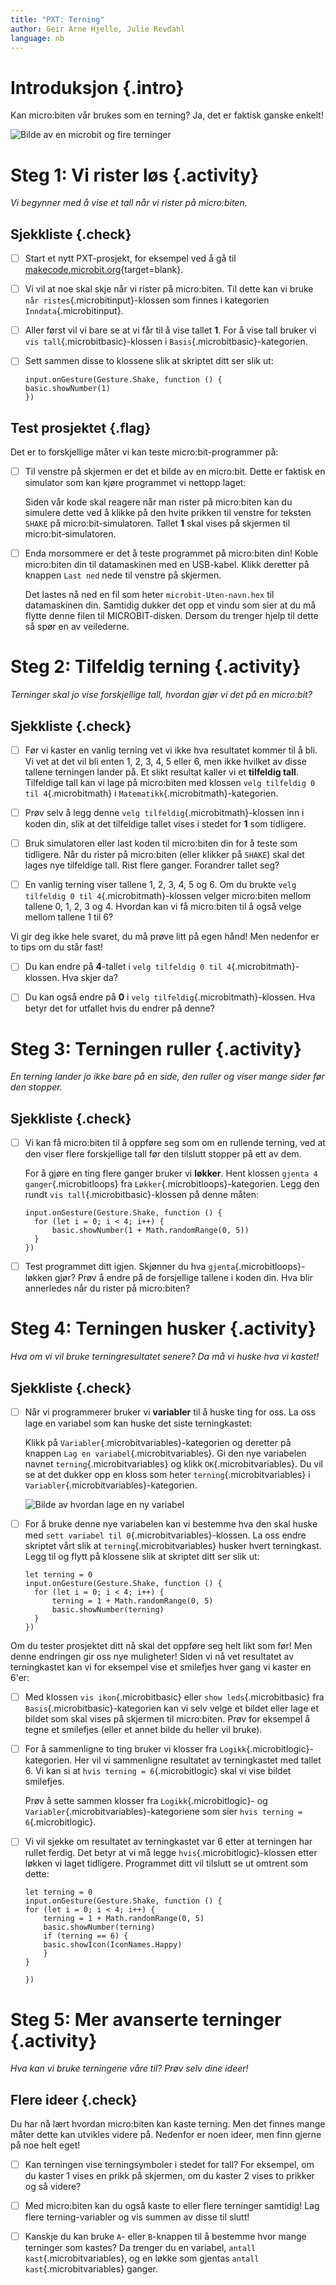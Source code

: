 ```yaml
---
title: "PXT: Terning"
author: Geir Arne Hjelle, Julie Revdahl
language: nb
---
```



# Introduksjon {.intro}

Kan micro:biten vår brukes som en terning? Ja, det er faktisk ganske enkelt!

![Bilde av en microbit og fire terninger](terning.jpg)


# Steg 1: Vi rister løs {.activity}

*Vi begynner med å vise et tall når vi rister på micro:biten.*

## Sjekkliste {.check}

- [ ] Start et nytt PXT-prosjekt, for eksempel ved å gå til
  [makecode.microbit.org](https://makecode.microbit.org/?lang=no){target=blank}.

- [ ] Vi vil at noe skal skje når vi rister på micro:biten. Til dette kan vi
  bruke `når ristes`{.microbitinput}-klossen som finnes i kategorien `Inndata`{.microbitinput}.

- [ ] Aller først vil vi bare se at vi får til å vise tallet __1__. For å vise
  tall bruker vi `vis tall`{.microbitbasic}-klossen i `Basis`{.microbitbasic}-kategorien.

- [ ] Sett sammen disse to klossene slik at skriptet ditt ser slik ut:

    ```microbit
    input.onGesture(Gesture.Shake, function () {
    basic.showNumber(1)
    })
    ```

## Test prosjektet {.flag}

Det er to forskjellige måter vi kan teste micro:bit-programmer på:

- [ ] Til venstre på skjermen er det et bilde av en micro:bit. Dette er faktisk
  en simulator som kan kjøre programmet vi nettopp laget:

  Siden vår kode skal reagere når man rister på micro:biten kan du simulere
  dette ved å klikke på den hvite prikken til venstre for teksten `SHAKE` på
  micro:bit-simulatoren. Tallet __1__ skal vises på skjermen til
  micro:bit-simulatoren.

- [ ] Enda morsommere er det å teste programmet på micro:biten din! Koble
  micro:biten din til datamaskinen med en USB-kabel. Klikk deretter på knappen
  `Last ned` nede til venstre på skjermen.

  Det lastes nå ned en fil som heter `microbit-Uten-navn.hex` til datamaskinen
  din. Samtidig dukker det opp et vindu som sier at du må flytte denne filen til
  MICROBIT-disken. Dersom du trenger hjelp til dette så spør en av veilederne.


# Steg 2: Tilfeldig terning {.activity}

*Terninger skal jo vise forskjellige tall, hvordan gjør vi det på en micro:bit?*

## Sjekkliste {.check}

- [ ] Før vi kaster en vanlig terning vet vi ikke hva resultatet kommer til å
  bli. Vi vet at det vil bli enten 1, 2, 3, 4, 5 eller 6, men ikke hvilket av
  disse tallene terningen lander på. Et slikt resultat kaller vi et __tilfeldig
  tall__. Tilfeldige tall kan vi lage på micro:biten med klossen `velg tilfeldig
  0 til 4`{.microbitmath} i `Matematikk`{.microbitmath}-kategorien.

- [ ] Prøv selv å legg denne `velg tilfeldig`{.microbitmath}-klossen inn i koden
din, slik at det tilfeldige tallet vises i stedet for __1__ som tidligere.

- [ ] Bruk simulatoren eller last koden til micro:biten din for å teste som
  tidligere. Når du rister på micro:biten (eller klikker på `SHAKE`) skal det
  lages nye tilfeldige tall. Rist flere ganger. Forandrer tallet seg?

- [ ] En vanlig terning viser tallene 1, 2, 3, 4, 5 og 6. Om du brukte
  `velg tilfeldig 0 til 4`{.microbitmath}-klossen velger micro:biten mellom
  tallene 0, 1, 2, 3 og 4. Hvordan kan vi få micro:biten til å også velge mellom
  tallene 1 til 6?

Vi gir deg ikke hele svaret, du må prøve litt på egen hånd! Men nedenfor er to
tips om du står fast!

- [ ] Du kan endre på __4__-tallet i `velg tilfeldig 0 til 4`{.microbitmath}-klossen.
Hva skjer da?

- [ ] Du kan også endre på __0__ i `velg tilfeldig`{.microbitmath}-klossen. Hva 
betyr det for utfallet hvis du endrer på denne?


# Steg 3: Terningen ruller {.activity}

*En terning lander jo ikke bare på en side, den ruller og viser mange sider før
den stopper.*

## Sjekkliste {.check}

- [ ] Vi kan få micro:biten til å oppføre seg som om en rullende terning, ved at
  den viser flere forskjellige tall før den tilslutt stopper på ett av dem.

  For å gjøre en ting flere ganger bruker vi __løkker__. Hent klossen `gjenta 4
  ganger`{.microbitloops} fra `Løkker`{.microbitloops}-kategorien. Legg den rundt
  `vis tall`{.microbitbasic}-klossen på denne måten:

  ```microbit
  input.onGesture(Gesture.Shake, function () {
    for (let i = 0; i < 4; i++) {
        basic.showNumber(1 + Math.randomRange(0, 5))
    }
  })
  ```

- [ ] Test programmet ditt igjen. Skjønner du hva `gjenta`{.microbitloops}-løkken
gjør? Prøv å endre på de forsjellige tallene i koden din. Hva blir annerledes
når du rister på micro:biten?


# Steg 4: Terningen husker {.activity}

*Hva om vi vil bruke terningresultatet senere? Da må vi huske hva vi kastet!*

## Sjekkliste {.check}

- [ ] Når vi programmerer bruker vi __variabler__ til å huske ting for oss. La
  oss lage en variabel som kan huske det siste terningkastet:

  Klikk på `Variabler`{.microbitvariables}-kategorien og deretter på knappen
  `Lag en variabel`{.microbitvariables}. Gi den nye variabelen navnet `terning`{.microbitvariables}
  og klikk `OK`{.microbitvariables}. Du vil se at det dukker opp en kloss som
  heter `terning`{.microbitvariables} i `Variabler`{.microbitvariables}-kategorien.

  ![Bilde av hvordan lage en ny variabel](variabel_terning.png)

- [ ] For å bruke denne nye variabelen kan vi bestemme hva den skal huske med
  `sett variabel til 0`{.microbitvariables}-klossen. La oss endre skriptet vårt
  slik at `terning`{.microbitvariables} husker hvert terningkast. Legg til og
  flytt på klossene slik at skriptet ditt ser slik ut:

  ```microbit
  let terning = 0
  input.onGesture(Gesture.Shake, function () {
    for (let i = 0; i < 4; i++) {
        terning = 1 + Math.randomRange(0, 5)
        basic.showNumber(terning)
    }
  })
  ```

Om du tester prosjektet ditt nå skal det oppføre seg helt likt som før! Men
denne endringen gir oss nye muligheter! Siden vi nå vet resultatet av
terningkastet kan vi for eksempel vise et smilefjes hver gang vi kaster en 6'er:

- [ ] Med klossen `vis ikon`{.microbitbasic} eller `show leds`{.microbitbasic}
fra `Basis`{.microbitbasic}-kategorien kan vi selv velge et bildet eller lage et
bildet som skal vises på skjermen til micro:biten. Prøv for eksempel å tegne et
smilefjes (eller et annet bilde du heller vil bruke).

- [ ] For å sammenligne to ting bruker vi klosser fra `Logikk`{.microbitlogic}-kategorien.
Her vil vi sammenligne resultatet av terningkastet med tallet 6. Vi kan si at
`hvis terning = 6`{.microbitlogic} skal vi vise bildet smilefjes.

  Prøv å sette sammen klosser fra `Logikk`{.microbitlogic}- og `Variabler`{.microbitvariables}-kategoriene
  som sier `hvis terning = 6`{.microbitlogic}.

- [ ] Vi vil sjekke om resultatet av terningkastet var 6 etter at terningen har
  rullet ferdig. Det betyr at vi må legge `hvis`{.microbitlogic}-klossen etter
  løkken vi laget tidligere. Programmet ditt vil tilslutt se ut omtrent som dette:

    ```microbit
    let terning = 0
    input.onGesture(Gesture.Shake, function () {
    for (let i = 0; i < 4; i++) {
        terning = 1 + Math.randomRange(0, 5)
        basic.showNumber(terning)
        if (terning == 6) {
        basic.showIcon(IconNames.Happy)
        }
    }
    
  })
  ```

# Steg 5: Mer avanserte terninger {.activity}

*Hva kan vi bruke terningene våre til? Prøv selv dine ideer!*

## Flere ideer {.check}

Du har nå lært hvordan micro:biten kan kaste terning. Men det finnes mange måter
dette kan utvikles videre på. Nedenfor er noen ideer, men finn gjerne på noe
helt eget!

- [ ] Kan terningen vise terningsymboler i stedet for tall? For eksempel, om du
  kaster 1 vises en prikk på skjermen, om du kaster 2 vises to prikker og så
  videre?

- [ ] Med micro:biten kan du også kaste to eller flere terninger samtidig! Lag
  flere terning-variabler og vis summen av disse til slutt!

- [ ] Kanskje du kan bruke `A`- eller `B`-knappen til å bestemme hvor mange
  terninger som kastes? Da trenger du en variabel, `antall kast`{.microbitvariables},
  og en løkke som gjentas `antall kast`{.microbitvariables} ganger.
